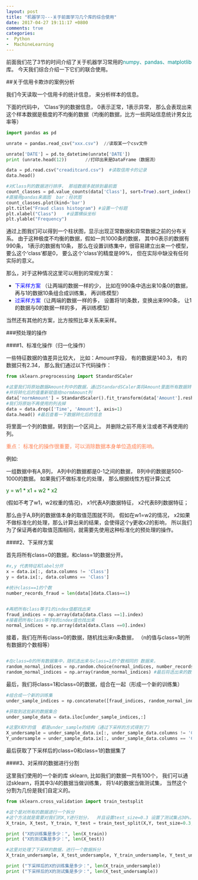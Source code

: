 ```yaml
---
layout: post
title: "机器学习---关于前面学习几个库的综合使用"
date: 2017-04-27 19:11:17 +0800
comments: true
categories: 
-  Python
-  MachineLearning
---
```


前面我们花了3节的时间介绍了关于机器学习常用的<font color=#008B8B>numpy、pandas、matplotlib</font>库。 今天我们综合介绍一下它们的联合使用。

<!--more-->

##关于信用卡欺诈的案例分析

我们今天读取一个信用卡的统计信息， 来分析样本的信息。

下面的代码中， ‘Class’列的数据信息， 0表示正常，1表示异常， 那么会表现出来这个样本数据是极度的不均衡的数据（均衡的数据，比方一些网站信息统计男女比率等）

```python
import pandas as pd

unrate = pandas.read_csv("xxx.csv")  //读取某一个csv文件

unrate['DATE'] = pd.to_datetime(unrate['DATE'])
print (unrate.head(12))       //打印出来是DataFrame（数据流）

data = pd.read.csv("creaditcard.csv")  #读取信用卡的记录
data.head()

#对Class列的数据进行排序， 那组数据多就排到最前面
count_classes = pd.value_counts(data['Class'], sort=True).sort_index()
#直接用pandas来画图  bar：柱状图
count_classes.plot(kind='bar')   
plt.title("Fraud class histogram") #设置一个标题
plt.xlabel("Class")    #设置横纵坐标
plt.ylable("Frequency")

```

通过上图我们可以得到一个柱状图，显示出现正常数据和异常数据之前的分布关系。
由于这种极度不均衡的数据，假如一共1000条的数据， 其中0表示的数据有990条， 1表示的数据有10条， 那么在设置训练集中，很容易建立出来一个模型， 要么这个‘class’都是0， 要么这个‘class’的精度是99%， 但在实际中缺没有任何实际的意义。

那么，对于这种情况这里可以用到的常规方案：
 
 *  <font color=#0000FF>下采样方案</font> （让两端的数据一样的少， 比如在990条中选出来10条0的数据， 再与1的数据10条组合成训练集， 再训练模型）
 *  <font color=#0000FF>过采样方案</font>（让两端的数据一样的多， 设置将1的条数，变换出来990条， 让1的数据与0的数据一样的多， 再训练模型）

当然还有其他的方案，比方按照比率关系来采样。

###预处理的操作

####1、标准化操作（归一化操作）

一些特征数据的值差异比较大，  比如：Amount字段， 有的数据是140.3， 有的数据只有2.34， 那么我们通过以下代码操作：
 
```python
from sklearn.pregrocessing import StandardSCaler

#这里我们将原始数据Amount列中的数据，通过StandardSCaler类将Amount里面所有数据转化到-1到1期间的一个值
#并将转化后的值重新赋值给normAmount列
data['normAmount'] = StandardScaler().fit_transform(data['Amount'].reshape(-1,1))
#我们将原始不再使用的列去掉
data = data.drop(['Time', 'Amount'], axis=1)
data.head() #最后查看一下数据转化后的信息

```

将里面一个列的数据，转到到一个区间上。 并删除之前不用关注或者不再使用的列。

<font color=#FF7F50>重点： 标准化的操作很重要，可以消除数据本身单位造成的影响。</font>   

例如:

一组数据中有A,B列，  A列中的数据都是0-1之间的数据， B列中的数据是500-1000的数据。
如果我们不做标准化的处理， 那么根据线性方程计算公式

<font color=#006400>y = w1 * x1 + w2 * x2 </font>

(假如不考了w1，w2权重的情况)，  x1代表A列数据特征， x2代表B列数据特征；

那么由于A,B列的数据值本身的取值范围就不同，  假如在w1=w2的情况， x2如果不做标准化的处理，那么计算出来的结果，会使得这个y更收x2的影响，  所以我们为了保证两者的取值范围相同，就需要先使用这种标准化的预处理的操作。



####2、下采样方案

首先将所有class=0的数据，和class=1的数据分开。

```python
#x,y 代表特征和label分开
x = data.ix[:, data.columns != 'Class']
y = data.ix[:, data.columns == 'Class']

#统计class==1的个数
number_records_fraud = len(data[]data.Class==1)


#再把所有class等于1的index值都找出来
fraud_indices = np.array(data[data.Class ==1].index)
#接着把所有class等于0的index值也找出来
normal_indices = np.array(data[data.Class ==0].index)

```

接着，我们在所有class=0的数据，随机找出来n条数据， （n的值与class=1的所有数据的个数相等）


```python

#在class=0的所有数据集中，随机选出来与class=1的个数相同的 数据来， 
random_normal_indices = np.random.choice(normal_indices, number_records_fraud, replace=False)
random_normal_indices = np.array(random_normal_indices) #最后将选出来的数据 组合为一个numpy的array格式的数据

```

最后，我们将class=1和class=0的数据，组合在一起（形成一个新的训练集）


```python
#组合成一个新的训练集
under_sample_indices = np.concatenate([fraud_indices, random_normal_indices])

#获取到这批新的数据集合
under_sample_data = data.iloc[under_sample_indices,:]

#这里X和Y的值  都是under_sample的结构（通过下采样的方式得到了）
X_undersample = under_sample_data.ix[:, under_sample_data.columns != 'Class']
Y_undersample = under_sample_data.ix[:, under_sample_data.columns == 'Class']

```

最后获取了下采样后的class=0和class=1的数据集了

####3、对采样的数据进行分割

这里我们使用的一个新的库 sklearn,  比如我们的数据一共有100个， 我们可以通过sklearn，将其中3/4的数据当做训练集， 将1/4的数据当做测试集， 当然这个分割为几份是我们自定义的。



```python
from sklearn.cross_validation import train_testsplit

#这个是对所有的数据进行一个拆分
#这个方法就是需要对我们的X,Y进行划分，  并且设置test_size=0.3 设置了测试集占30%， random_state 0表示指定了随机的种子来验证
X_train, X_test, Y_train, Y_test = train_test_split(X,Y, test_size=0.3, random_state=0)

print ("X的训练集是多少：", len(X_train))
print ("X的测试集是多少：", len(X_test))

#这里对处理了下采样的数据，进行一个数据拆分
X_train_undersample, X_test_undersample, Y_train_undersample, Y_test_undersample = train_test_split(X_undersample,Y_undersample, test_size=0.3, random_state=0)

print ("下采样后的X的训练集是多少：", len(X_train_undersample))
print ("下采样后的X的测试集是多少：", len(X_test_undersample))
```

